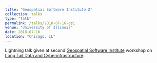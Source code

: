 ```yaml
---
title: "Geospatial Software Institute 2"
collection: talks
type: "Talk"
permalink: /talks/2018-07-16-gsi
venue: "University of Illinois"
date: 2018-07-16
location: "Chicago, IL"
---
```


Lightning talk given at second [Geospatial Software Institute](http://gsi.cigi.illinois.edu/workshop2/agenda/#) workshop 
on [Long Tail Data and Cyberinfrastructure](https://drive.google.com/file/d/1e0sH9CN06HKaCDZjf1et_yY6yr4-bBun/view).
